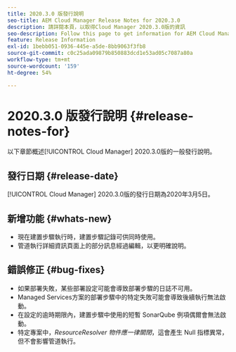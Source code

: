 ```yaml
---
title: 2020.3.0 版發行說明
seo-title: AEM Cloud Manager Release Notes for 2020.3.0
description: 請詳閱本頁，以取得Cloud Manager 2020.3.0版的資訊
seo-description: Follow this page to get information for AEM Cloud Manager Release 2020.3.0
feature: Release Information
exl-id: 1bebb051-0936-445e-a5de-8bb9063f3fb8
source-git-commit: c0c25ada09879b850883dcd1e53ad05c7087a80a
workflow-type: tm+mt
source-wordcount: '159'
ht-degree: 54%

---
```


# 2020.3.0 版發行說明 {#release-notes-for}

以下章節概述[!UICONTROL Cloud Manager] 2020.3.0版的一般發行說明。

## 發行日期 {#release-date}

[!UICONTROL Cloud Manager] 2020.3.0版的發行日期為2020年3月5日。

## 新增功能 {#whats-new}

* 現在建置步驟執行時，建置步驟記錄可供同時使用。
* 管道執行詳細資訊頁面上的部分訊息經過編輯，以更明確說明。

## 錯誤修正 {#bug-fixes}

* 如果部署失敗，某些部署設定可能會導致部署步驟的日誌不可用。
* Managed Services方案的部署步驟中的特定失敗可能會導致後續執行無法啟動。
* 在設定的逾時期限內，建置步驟中使用的短暫 SonarQube 例項偶爾會無法啟動。
* 特定專案中，*ResourceResolver 物件應一律關閉*，這會產生 Null 指標異常，但不會影響管道執行。
